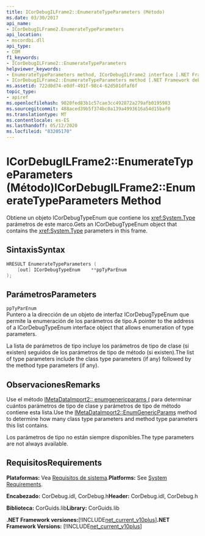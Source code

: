```yaml
---
title: ICorDebugILFrame2::EnumerateTypeParameters (Método)
ms.date: 03/30/2017
api_name:
- ICorDebugILFrame2.EnumerateTypeParameters
api_location:
- mscordbi.dll
api_type:
- COM
f1_keywords:
- ICorDebugILFrame2::EnumerateTypeParameters
helpviewer_keywords:
- EnumerateTypeParameters method, ICorDebugILFrame2 interface [.NET Framework debugging]
- ICorDebugILFrame2::EnumerateTypeParameters method [.NET Framework debugging]
ms.assetid: 722d0d74-e0df-491f-98c4-62d501dfaf6f
topic_type:
- apiref
ms.openlocfilehash: 9020fed83b1c57cae3cc492872a279afb0195983
ms.sourcegitcommit: 488aced39b5f374bc0a139a4993616a54d15baf0
ms.translationtype: MT
ms.contentlocale: es-ES
ms.lasthandoff: 05/12/2020
ms.locfileid: "83205170"
---
```

# <a name="icordebugilframe2enumeratetypeparameters-method"></a><span data-ttu-id="156c9-102">ICorDebugILFrame2::EnumerateTypeParameters (Método)</span><span class="sxs-lookup"><span data-stu-id="156c9-102">ICorDebugILFrame2::EnumerateTypeParameters Method</span></span>
<span data-ttu-id="156c9-103">Obtiene un objeto ICorDebugTypeEnum que contiene los <xref:System.Type> parámetros de este marco.</span><span class="sxs-lookup"><span data-stu-id="156c9-103">Gets an ICorDebugTypeEnum object that contains the <xref:System.Type> parameters in this frame.</span></span>  
  
## <a name="syntax"></a><span data-ttu-id="156c9-104">Sintaxis</span><span class="sxs-lookup"><span data-stu-id="156c9-104">Syntax</span></span>  
  
```cpp  
HRESULT EnumerateTypeParameters (  
    [out] ICorDebugTypeEnum    **ppTyParEnum  
);  
```  
  
## <a name="parameters"></a><span data-ttu-id="156c9-105">Parámetros</span><span class="sxs-lookup"><span data-stu-id="156c9-105">Parameters</span></span>  
 `ppTyParEnum`  
 <span data-ttu-id="156c9-106">Puntero a la dirección de un objeto de interfaz ICorDebugTypeEnum que permite la enumeración de los parámetros de tipo.</span><span class="sxs-lookup"><span data-stu-id="156c9-106">A pointer to the address of a ICorDebugTypeEnum interface object that allows enumeration of type parameters.</span></span>  
  
 <span data-ttu-id="156c9-107">La lista de parámetros de tipo incluye los parámetros de tipo de clase (si existen) seguidos de los parámetros de tipo de método (si existen).</span><span class="sxs-lookup"><span data-stu-id="156c9-107">The list of type parameters include the class type parameters (if any) followed by the method type parameters (if any).</span></span>  
  
## <a name="remarks"></a><span data-ttu-id="156c9-108">Observaciones</span><span class="sxs-lookup"><span data-stu-id="156c9-108">Remarks</span></span>  
 <span data-ttu-id="156c9-109">Use el método [IMetaDataImport2:: enumgenericparams (](../metadata/imetadataimport2-enumgenericparams-method.md) para determinar cuántos parámetros de tipo de clase y parámetros de tipo de método contiene esta lista.</span><span class="sxs-lookup"><span data-stu-id="156c9-109">Use the [IMetaDataImport2::EnumGenericParams](../metadata/imetadataimport2-enumgenericparams-method.md) method to determine how many class type parameters and method type parameters this list contains.</span></span>  
  
 <span data-ttu-id="156c9-110">Los parámetros de tipo no están siempre disponibles.</span><span class="sxs-lookup"><span data-stu-id="156c9-110">The type parameters are not always available.</span></span>  
  
## <a name="requirements"></a><span data-ttu-id="156c9-111">Requisitos</span><span class="sxs-lookup"><span data-stu-id="156c9-111">Requirements</span></span>  
 <span data-ttu-id="156c9-112">**Plataformas:** Vea [Requisitos de sistema](../../get-started/system-requirements.md).</span><span class="sxs-lookup"><span data-stu-id="156c9-112">**Platforms:** See [System Requirements](../../get-started/system-requirements.md).</span></span>  
  
 <span data-ttu-id="156c9-113">**Encabezado:** CorDebug.idl, CorDebug.h</span><span class="sxs-lookup"><span data-stu-id="156c9-113">**Header:** CorDebug.idl, CorDebug.h</span></span>  
  
 <span data-ttu-id="156c9-114">**Biblioteca:** CorGuids.lib</span><span class="sxs-lookup"><span data-stu-id="156c9-114">**Library:** CorGuids.lib</span></span>  
  
 <span data-ttu-id="156c9-115">**.NET Framework versiones:**[!INCLUDE[net_current_v10plus](../../../../includes/net-current-v10plus-md.md)]</span><span class="sxs-lookup"><span data-stu-id="156c9-115">**.NET Framework Versions:** [!INCLUDE[net_current_v10plus](../../../../includes/net-current-v10plus-md.md)]</span></span>
